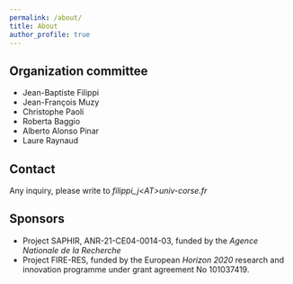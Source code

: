 ```yaml
---
permalink: /about/
title: About
author_profile: true
---
```


## Organization committee

- Jean-Baptiste Filippi
- Jean-François Muzy
- Christophe Paoli
- Roberta Baggio
- Alberto Alonso Pinar
- Laure Raynaud

## Contact

Any inquiry, please write to *filippi_j\<AT\>univ-corse.fr*

## Sponsors
- Project SAPHIR, ANR-21-CE04-0014-03, funded by the *Agence Nationale de la Recherche*
- Project FIRE-RES, funded by the European *Horizon 2020* research and innovation programme under grant agreement No 101037419.
<!---
 <img src="{{ site.baseurl }}/images/logo_uca.png" alt="Université de Corse" style="height: 100px" > 
-->
